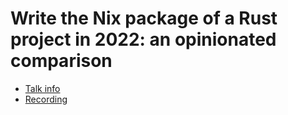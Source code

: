 # Write the Nix package of a Rust project in 2022: an opinionated comparison

* [Talk info](https://talks.nixcon.org/nixcon-2022/talk/P39XZJ/)
* [Recording](https://youtu.be/-hsxXBabdX0?t=19114)
